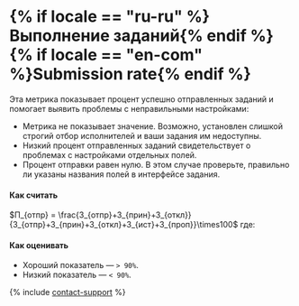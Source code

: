 # {% if locale == "ru-ru" %}Выполнение заданий{% endif %}{% if locale == "en-com" %}Submission rate{% endif %}

Эта метрика показывает процент успешно отправленных заданий и помогает выявить проблемы с неправильными настройками:

- Метрика не показывает значение. Возможно, установлен слишкой строгий отбор исполнителей и ваши задания им недоступны.
- Низкий процент отправленных заданий свидетельствует о проблемах с настройками отдельных полей.
- Процент отправки равен нулю. В этом случае проверьте, правильно ли указаны названия полей в интерфейсе задания.

#### Как считать

$П_{отпр} = \frac{З_{отпр}+З_{прин}+З_{откл}}{З_{отпр}+З_{прин}+З_{откл}+З_{ист}+З_{проп}}\times100$
где:








#### Как оценивать

- Хороший показатель — `> 90%`.
- Низкий показатель — `< 90%`.

{% include [contact-support](../../_includes/contact-support-help.md) %}